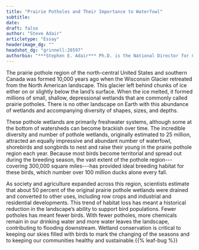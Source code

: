 ```yaml
---
title: "Prairie Potholes and Their Importance to Waterfowl"
subtitle:
date: 
draft: false
author: "Steve Adair"
articletype: "Essay"
headerimage_dg: ""
headshot_dg: "grinnell:28597"
authorbio: "***Stephen E. Adair*** Ph.D. is the National Director for Conservation Strategy for [Ducks Unlimited, Inc.](https://www.ducks.org/) Dr. Adair received his  doctorate  in  wildlife  ecology  from  [Utah State University](https://www.usu.edu/), his M.S. in wildlife management from [Texas A&M University](https://www.tamu.edu/) and his B.S. in biology from the [University of Texas at Austin](https://www.utexas.edu/). Before assuming his current national role, he served as the di-rector of operations for DU’s Great Plains Region for 12 years. Dr. Adair has exten-sive experience across North America in conservation program development, im-plementation, and evaluation. Dr. Adair lives in Bismarck, North Dakota with his wife Laura and has two children in college."
---
```


The  prairie  pothole  region  of  the  north-central United States and southern Canada was formed 10,000 years ago when the Wisconsin Glacier retreated from the North American landscape. This glacier left behind chunks of ice either on or slightly below the land’s surface. When the ice melted, it formed millions of small, shallow, depressional wetlands that are commonly called prairie potholes. There is no other landscape on Earth with this abundance of wetlands and accompanying diversity of shapes, sizes, and depths.  

These pothole wetlands are primarily freshwater systems, although some at the bottom of watersheds can become brackish over time. The incredible diversity and number of pothole wetlands, originally estimated to 25 million, attracted an equally impressive and abundant number of waterfowl, shorebirds and songbirds to nest and raise their young in the prairie pothole region each year. Because most birds become territorial and spread out during the breeding season, the vast extent of the pothole region---covering 300,000 square miles---has provided ideal breeding habitat for these birds, which number over 100 million ducks alone every fall.  

As  society  and  agriculture  expanded  across this region, scientists estimate that about 50 percent of the original prairie pothole wetlands were drained and converted to other uses, including row crops and industrial and residential developments. This trend of habitat loss has meant a historical reduction in the landscape’s  ability to support bird populations. Fewer potholes has meant fewer birds. With fewer potholes, more chemicals remain in our drinking water and more water leaves the landscape, contributing to flooding downstream. Wetland conservation is critical to keeping our skies filled with birds to mark the changing of the seasons and to keeping our communities healthy and sustainable.{{% leaf-bug %}}